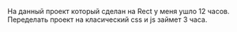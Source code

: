 На данный проект который сделан на Rect у меня ушло 12 часов.
Переделать проект на класический css и js займет 3 часа.